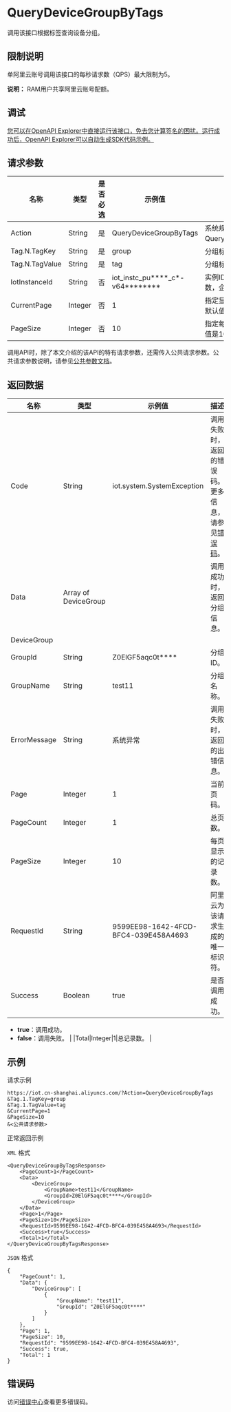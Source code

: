 # QueryDeviceGroupByTags

调用该接口根据标签查询设备分组。

## 限制说明

单阿里云账号调用该接口的每秒请求数（QPS）最大限制为5。

**说明：** RAM用户共享阿里云账号配额。

## 调试

[您可以在OpenAPI Explorer中直接运行该接口，免去您计算签名的困扰。运行成功后，OpenAPI Explorer可以自动生成SDK代码示例。](https://api.aliyun.com/#product=Iot&api=QueryDeviceGroupByTags&type=RPC&version=2018-01-20)

## 请求参数

|名称|类型|是否必选|示例值|描述|
|--|--|----|---|--|
|Action|String|是|QueryDeviceGroupByTags|系统规定参数。取值：QueryDeviceGroupByTags。 |
|Tag.N.TagKey|String|是|group|分组标签键（key）。 |
|Tag.N.TagValue|String|是|tag|分组标签值（value）。 |
|IotInstanceId|String|否|iot\_instc\_pu\*\*\*\*\_c\*-v64\*\*\*\*\*\*\*\*|实例ID。公共实例不传此参数，企业版实例需传入。 |
|CurrentPage|Integer|否|1|指定显示查询结果的第几页。默认值是1。 |
|PageSize|Integer|否|10|指定每页显示的记录数。默认值是10。 |

调用API时，除了本文介绍的该API的特有请求参数，还需传入公共请求参数。公共请求参数说明，请参见[公共参数文档](~~30561~~)。

## 返回数据

|名称|类型|示例值|描述|
|--|--|---|--|
|Code|String|iot.system.SystemException|调用失败时，返回的错误码。更多信息，请参见[错误码](~~87387~~)。 |
|Data|Array of DeviceGroup| |调用成功时，返回分组信息。 |
|DeviceGroup| | | |
|GroupId|String|Z0ElGF5aqc0t\*\*\*\*|分组ID。 |
|GroupName|String|test11|分组名称。 |
|ErrorMessage|String|系统异常|调用失败时，返回的出错信息。 |
|Page|Integer|1|当前页码。 |
|PageCount|Integer|1|总页数。 |
|PageSize|Integer|10|每页显示的记录数。 |
|RequestId|String|9599EE98-1642-4FCD-BFC4-039E458A4693|阿里云为该请求生成的唯一标识符。 |
|Success|Boolean|true|是否调用成功。

 -   **true**：调用成功。
-   **false**：调用失败。 |
|Total|Integer|1|总记录数。 |

## 示例

请求示例

```
https://iot.cn-shanghai.aliyuncs.com/?Action=QueryDeviceGroupByTags
&Tag.1.TagKey=group
&Tag.1.TagValue=tag
&CurrentPage=1
&PageSize=10
&<公共请求参数>
```

正常返回示例

`XML` 格式

```
<QueryDeviceGroupByTagsResponse> 
    <PageCount>1</PageCount>  
    <Data> 
        <DeviceGroup> 
            <GroupName>test11</GroupName>  
            <GroupId>Z0ElGF5aqc0t****</GroupId> 
        </DeviceGroup> 
    </Data>  
    <Page>1</Page>  
    <PageSize>10</PageSize>  
    <RequestId>9599EE98-1642-4FCD-BFC4-039E458A4693</RequestId>  
    <Success>true</Success>  
    <Total>1</Total> 
</QueryDeviceGroupByTagsResponse>
```

`JSON` 格式

```
{
    "PageCount": 1, 
    "Data": {
        "DeviceGroup": [
            {
                "GroupName": "test11", 
                "GroupId": "Z0ElGF5aqc0t****"
            }
        ]
    }, 
    "Page": 1, 
    "PageSize": 10, 
    "RequestId": "9599EE98-1642-4FCD-BFC4-039E458A4693", 
    "Success": true, 
    "Total": 1
}
```

## 错误码

访问[错误中心](https://error-center.alibabacloud.com/status/product/Iot)查看更多错误码。

